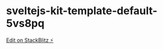 # sveltejs-kit-template-default-5vs8pq

[Edit on StackBlitz ⚡️](https://stackblitz.com/edit/sveltejs-kit-template-default-5vs8pq)